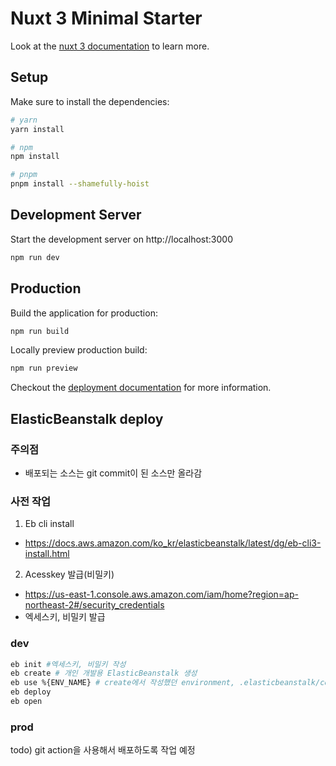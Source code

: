 # Nuxt 3 Minimal Starter

Look at the [nuxt 3 documentation](https://v3.nuxtjs.org) to learn more.

## Setup

Make sure to install the dependencies:

```bash
# yarn
yarn install

# npm
npm install

# pnpm
pnpm install --shamefully-hoist
```

## Development Server

Start the development server on http://localhost:3000

```bash
npm run dev
```

## Production

Build the application for production:

```bash
npm run build
```

Locally preview production build:

```bash
npm run preview
```

Checkout the [deployment documentation](https://v3.nuxtjs.org/guide/deploy/presets) for more information.

## ElasticBeanstalk deploy
### 주의점
- 배포되는 소스는 git commit이 된 소스만 올라감

### 사전 작업
1. Eb cli install
- https://docs.aws.amazon.com/ko_kr/elasticbeanstalk/latest/dg/eb-cli3-install.html

2. Acesskey 발급(비밀키)
- https://us-east-1.console.aws.amazon.com/iam/home?region=ap-northeast-2#/security_credentials
- 엑세스키, 비밀키 발급

### dev
```bash
eb init #엑세스키, 비밀키 작성
eb create # 개인 개발용 ElasticBeanstalk 생성
eb use %{ENV_NAME} # create에서 작성했던 environment, .elasticbeanstalk/config.yml 참고
eb deploy
eb open
```

### prod
todo) git action을 사용해서 배포하도록 작업 예정